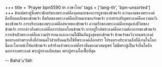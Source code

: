 +++
title = 'Prayer bpn5590 in ภาษาไทย'
tags = ['lang-th', 'bpn-unsorted']
+++
ข้าแต่พระผู้ซึ่งพระพักตร์ของพระองค์คือจุดหมายของการบูชาของข้าพเจ้า ความงามของพระองค์คือที่หลบภัยของข้าพเจ้า ที่สถิตของพระองค์คือเป้าหมายของจ้าพเจ้า การสรรเสริญพระองค์คือความหวังของข้าพเจ้า การบริบาลของพระองค์คือสหายของข้าพเจ้า ความรักของพระองค์คือเหตุแห่งชีวิตของข้าพเจ้า การกล่าวถึงพระองค์คือการปลอบโยนข้าพเจ้า การอยู่ใกล้พระองค์คือความต้องการของข้าพเจ้า การเข้าเฝ้าพระองค์คือความปรารถนาและความใฝ่ฝันอันสูงสุดของข้าพเจ้า ข้าพเจ้าขอวิงวอนพระองค์ ขอทรงอย่าพรากสิ่งที่กำหนดไว้สำหรับคนรับใช้ที่พระองค์เลือกสรร โปรดทรงประทานสิ่งที่ดีงามในโลกนี้และโลกหน้าให้แก่ข้าพเจ้า
	แท้จริงแล้วพระองค์คือราชันของมวลมนุษย์ ไม่มีพระผู้เป็นเจ้าอื่นใดอีกนอกจากพระองค์ พระผู้ทรงอภัยเสมอ พระผู้ทรงเอื้อเฟื้อที่สุด

-- Bahá'u'lláh
